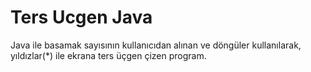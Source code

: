 # Ters Ucgen Java

Java ile basamak sayısının kullanıcıdan alınan ve döngüler kullanılarak, yıldızlar(*) ile ekrana ters üçgen çizen program.